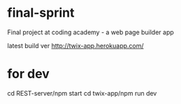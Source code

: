 # final-sprint
Final project at coding academy - a web page builder app

latest build ver http://twix-app.herokuapp.com/

# for dev
cd REST-server/npm start
cd twix-app/npm run dev
